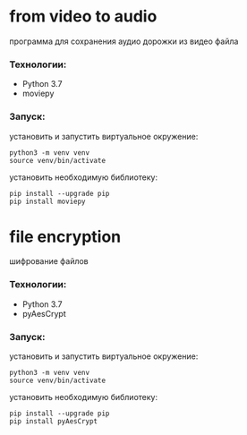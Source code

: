 # from video to audio
программа для сохранения аудио дорожки из видео файла

### Технологии:
- Python 3.7
- moviepy

### Запуск:
установить и запустить виртуальное окружение:
```
python3 -m venv venv
source venv/bin/activate
```

установить необходимую библиотеку:
```
pip install --upgrade pip
pip install moviepy
```

# file encryption
шифрование файлов

### Технологии:
- Python 3.7
- pyAesCrypt

### Запуск:
установить и запустить виртуальное окружение:
```
python3 -m venv venv
source venv/bin/activate
```

установить необходимую библиотеку:
```
pip install --upgrade pip
pip install pyAesCrypt
```
